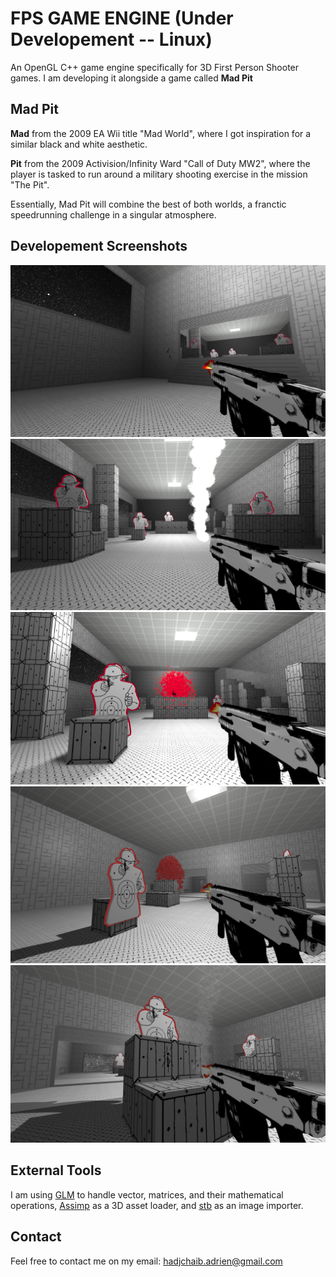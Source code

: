 # FPS GAME ENGINE (Under Developement -- Linux)  

An OpenGL C++ game engine specifically for 3D First Person Shooter games. I am developing it alongside a game called **Mad Pit**  

## Mad Pit  

**Mad** from the 2009 EA Wii title "Mad World", where I got inspiration for a similar black and white aesthetic.

**Pit** from the 2009 Activision/Infinity Ward "Call of Duty MW2", where the player is tasked to run around a military shooting exercise in the mission "The Pit".  

Essentially, Mad Pit will combine the best of both worlds, a franctic speedrunning challenge in a singular atmosphere.  

## Developement Screenshots

![Pic0](Screenshots/DynamicRoomLoad0.png)
![Pic1](Screenshots/DynamicRoomLoad1.png)
![Pic2](Screenshots/DynamicRoomLoad2.png)
![Pic3](Screenshots/Particle0.png)
![Pic4](Screenshots/Particle1.png)

## External Tools

I am using [GLM](https://glm.g-truc.net/0.9.9/index.html) to handle vector, matrices, and their mathematical operations, [Assimp](http://www.assimp.org/) as a 3D asset loader, and [stb](https://github.com/nothings/stb) as an image importer.

## Contact

Feel free to contact me on my email: hadjchaib.adrien@gmail.com